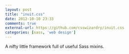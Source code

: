 ```yaml
---
layout: post
title: "inuit.css"
date: 2012-10-10 23:33
comments: true
external-url: https://github.com/csswizardry/inuit.css
categories: [sass, 'web design']
---
```

A nifty little framework full of useful Sass mixins.